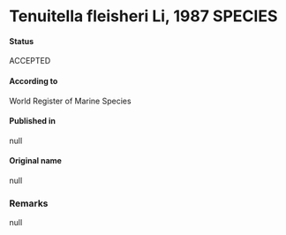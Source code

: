 Tenuitella fleisheri Li, 1987 SPECIES
=======

#### Status
ACCEPTED

#### According to
World Register of Marine Species

#### Published in
null

#### Original name
null

### Remarks
null
